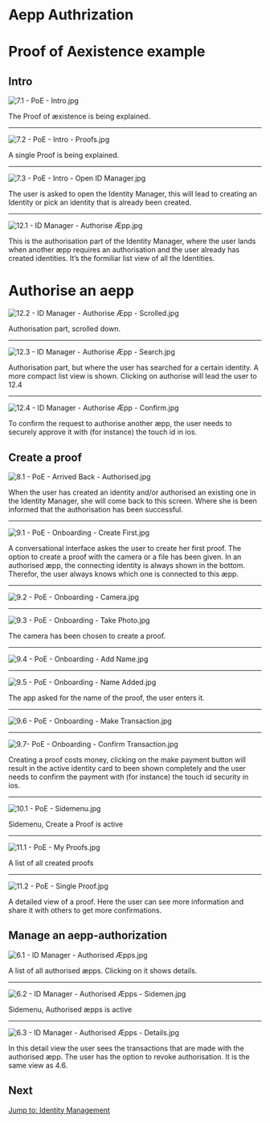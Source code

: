 # Aepp Authrization
# Proof of Aexistence example
## Intro
![7.1 - PoE - Intro.jpg](screens/7.1-poe-intro.jpg)

The Proof of æxistence is being explained.

---


![7.2 - PoE - Intro - Proofs.jpg](screens/7.2-poe-intro-proofs.jpg)

A single Proof is being explained.

---


![7.3 - PoE - Intro - Open ID Manager.jpg](screens/7.3-poe-intro-open_id_manager.jpg)

The user is asked to open the Identity Manager, this will lead to creating an Identity or pick an identity that is already been created.

---

![12.1 - ID Manager - Authorise Æpp.jpg](screens/12.1-id_manager-authorise_aepp.jpg)

This is the authorisation part of the Identity Manager, where the user lands when another æpp requires an authorisation and the user already has created identities. It’s the formiliar list view of all the Identities.
# Authorise an aepp
![12.2 - ID Manager - Authorise Æpp - Scrolled.jpg](screens/12.2-id_manager-authorise_aepp-scrolled.jpg)

Authorisation part, scrolled down.

---


![12.3 - ID Manager - Authorise Æpp - Search.jpg](screens/12.3-id_manager-authorise_aepp-search.jpg)

Authorisation part, but where the user has searched for a certain identity. A more compact list view is shown. Clicking on authorise will lead the user to 12.4

---


![12.4 - ID Manager - Authorise Æpp - Confirm.jpg](screens/12.4-id_manager-authorise_aepp-confirm.jpg)

To confirm the request to authorise another æpp, the user needs to securely approve it with (for instance) the touch id in ios.


## Create a proof
![8.1 - PoE - Arrived Back - Authorised.jpg](screens/8.1-poe-arrived_back-authorised.jpg)

When the user has created an identity and/or authorised an existing one in the Identity Manager, she will come back to this screen. Where she is been informed that the authorisation has been successful.

---


![9.1 - PoE - Onboarding - Create First.jpg](screens/9.1-poe-onboarding-create_first.jpg)

A conversational interface askes the user to create her first proof. The option to create a proof with the camera or a file has been given. In an authorised æpp, the connecting identity is always shown in the bottom. Therefor, the user always knows which one is connected to this æpp.

---


![9.2 - PoE - Onboarding - Camera.jpg](screens/9.2-poe-onboarding-camera.jpg)

---

![9.3 - PoE - Onboarding - Take Photo.jpg](screens/9.3-poe-onboarding-take_photo.jpg)

The camera has been chosen to create a proof.

---


![9.4 - PoE - Onboarding - Add Name.jpg](screens/9.4-poe-onboarding-add_name.jpg)

---

![9.5 - PoE - Onboarding - Name Added.jpg](screens/9.5-poe-onboarding-name_added.jpg)

The app asked for the name of the proof, the user enters it.

---

![9.6 - PoE - Onboarding - Make Transaction.jpg](screens/9.6-poe-onboarding-make_transaction.jpg)

---

![9.7- PoE - Onboarding - Confirm Transaction.jpg](screens/9.7-_poe-onboarding-confirm_transaction.jpg)

Creating a proof costs money, clicking on the make payment button will result in the active identity card to been shown completely and the user needs to confirm the payment with (for instance) the touch id security in ios.

---


![10.1 - PoE - Sidemenu.jpg](screens/10.1-poe-sidemenu.jpg)

Sidemenu, Create a Proof is active

---


![11.1 - PoE - My Proofs.jpg](screens/11.1-poe-my_proofs.jpg)

A list of all created proofs

---


![11.2 - PoE - Single Proof.jpg](screens/11.2-poe-single_proof.jpg)

A detailed view of a proof. Here the user can see more information and share it with others to get more confirmations.




## Manage an aepp-authorization
![6.1 - ID Manager - Authorised Æpps.jpg](screens/6.1-id_manager-authorised_aepps.jpg)

A list of all authorised æpps. Clicking on it shows details.

---


![6.2 - ID Manager - Authorised Æpps - Sidemen.jpg](screens/6.2-id_manager-authorised_aepps-sidemenu.jpg)

Sidemenu, Authorised æpps is active

---


![6.3 - ID Manager - Authorised Æpps - Details.jpg](screens/6.3-id_manager-authorised_aepps-details.jpg)

In this detail view the user sees the transactions that are made with the authorised æpp. The user has the option to revoke authorisation. It is the same view as 4.6.

## Next
[Jump to: Identity Management](identity-management.md)
